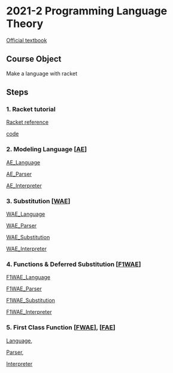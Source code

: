 # 2021-2 Programming Language Theory

[Official textbook](http://cs.brown.edu/~sk/Publications/Books/ProgLangs/2007-04-26/plai-2007-04-26.pdf)

## Course Object

Make a language with racket

## Steps

### 1. Racket tutorial

[Racket reference](https://docs.racket-lang.org/reference/booleans.html)

[code](https://github.com/MJ-SEO/2021-2_Programming_Language_Theory/blob/master/Racket_tutorial.rkt)  


### 2. Modeling Language [[AE](https://github.com/MJ-SEO/2021-2_Programming_Language_Theory/blob/master/AE)]

[AE_Language](https://github.com/MJ-SEO/2021-2_Programming_Language_Theory/blob/master/AE/modeling.rkt) 

[AE_Parser](https://github.com/MJ-SEO/2021-2_Programming_Language_Theory/blob/master/AE/parser.rkt)

[AE_Interpreter](https://github.com/MJ-SEO/2021-2_Programming_Language_Theory/blob/master/AE/interpreter.rkt)  


### 3. Substitution [[WAE](https://github.com/MJ-SEO/2021-2_Programming_Language_Theory/blob/master/WAE)]
  
[WAE_Language](https://github.com/MJ-SEO/2021-2_Programming_Language_Theory/blob/master/WAE/modeling.rkt)

[WAE_Parser](https://github.com/MJ-SEO/2021-2_Programming_Language_Theory/blob/master/WAE/parser.rkt) 

[WAE_Substitution](https://github.com/MJ-SEO/2021-2_Programming_Language_Theory/blob/master/WAE/substitution.rkt)

[WAE_Interpreter](https://github.com/MJ-SEO/2021-2_Programming_Language_Theory/blob/master/WAE/interpreter.rkt)
 
### 4. Functions & Deferred Substitution [[F1WAE](https://github.com/MJ-SEO/2021-2_Programming_Language_Theory/blob/master/F1WAE)]

[F1WAE_Language](https://github.com/MJ-SEO/2021-2_Programming_Language_Theory/blob/master/F1WAE/modeling.rkt)

[F1WAE_Parser](https://github.com/MJ-SEO/2021-2_Programming_Language_Theory/blob/master/F1WAE/parser.rkt)

[F1WAE_Substitution](https://github.com/MJ-SEO/2021-2_Programming_Language_Theory/blob/master/F1WAE/substitution.rkt)

[F1WAE_Interpreter](https://github.com/MJ-SEO/2021-2_Programming_Language_Theory/blob/master/F1WAE/interpreter.rkt)

### 5. First Class Function [[FWAE](https://github.com/MJ-SEO/2021-2_Programming_Language_Theory/blob/master/FWAE)], [[FAE](https://github.com/MJ-SEO/2021-2_Programming_Language_Theory/blob/master/WAE)]

[Language](https://github.com/MJ-SEO/2021-2_Programming_Language_Theory/blob/master/FAE/modeling.rkt), 

[Parser](https://github.com/MJ-SEO/2021-2_Programming_Language_Theory/blob/master/FAE/parser.rkt), 

[Interpreter](https://github.com/MJ-SEO/2021-2_Programming_Language_Theory/blob/master/FAE/interpreter.rkt)
